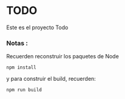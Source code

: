 # TODO 

Este es el proyecto Todo

### Notas :
Recuerden reconstruir los paquetes de Node

```
npm install
```

y para construir el build, recuerden:

```
npm run build
```
